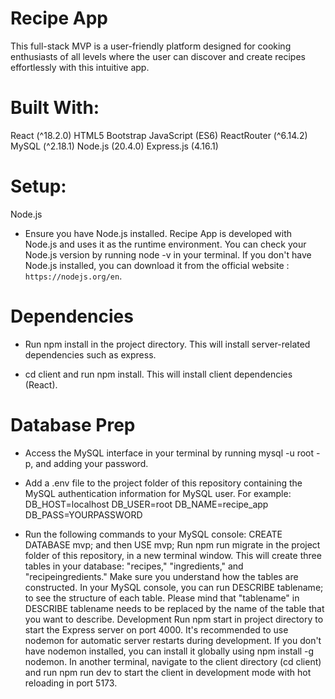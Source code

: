 # Recipe App

This full-stack MVP is a user-friendly platform designed for cooking enthusiasts of all levels where the user can discover and create recipes effortlessly with this intuitive app.

# Built With:

React (^18.2.0)
HTML5
Bootstrap
JavaScript (ES6)
ReactRouter (^6.14.2)
MySQL (^2.18.1)
Node.js (20.4.0)
Express.js (4.16.1)

# Setup:

Node.js

- Ensure you have Node.js installed. Recipe App is developed with Node.js and uses it as the runtime environment. You can check your Node.js version by running node -v in your terminal. If you don't have Node.js installed, you can download it from the official website : `https://nodejs.org/en`.

# Dependencies

- Run npm install in the project directory. This will install server-related dependencies such as express.

- cd client and run npm install. This will install client dependencies (React).

# Database Prep

- Access the MySQL interface in your terminal by running mysql -u root -p, and adding your password.

- Add a .env file to the project folder of this repository containing the MySQL authentication information for MySQL user. For example:
  DB_HOST=localhost
  DB_USER=root
  DB_NAME=recipe_app
  DB_PASS=YOURPASSWORD

- Run the following commands to your MySQL console: CREATE DATABASE mvp; and then USE mvp;
  Run npm run migrate in the project folder of this repository, in a new terminal window. This will create three tables in your database: "recipes," "ingredients," and "recipeingredients."
  Make sure you understand how the tables are constructed. In your MySQL console, you can run DESCRIBE tablename; to see the structure of each table. Please mind that "tablename" in DESCRIBE tablename needs to be replaced by the name of the table that you want to describe.
  Development
  Run npm start in project directory to start the Express server on port 4000. It's recommended to use nodemon for automatic server restarts during development. If you don't have nodemon installed, you can install it globally using npm install -g nodemon.
  In another terminal, navigate to the client directory (cd client) and run npm run dev to start the client in development mode with hot reloading in port 5173.
